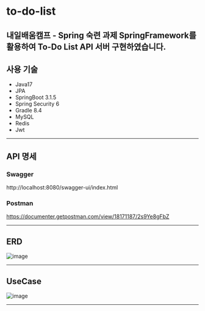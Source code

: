 # to-do-list
내일배움캠프 - Spring 숙련 과제
SpringFramework를 활용하여 To-Do List API 서버 구현하였습니다.
---

## 사용 기술
- Java17
- JPA
- SpringBoot 3.1.5
- Spring Security 6
- Gradle 8.4
- MySQL
- Redis
- Jwt

---

## API 명세

### Swagger
http://localhost:8080/swagger-ui/index.html

### Postman
https://documenter.getpostman.com/view/18171187/2s9Ye8gFbZ

---

## ERD
![image](https://github.com/Kminss/to-do-list/assets/73427028/ab3102eb-7324-4192-adde-d5ac1902e3f3)

---

## UseCase

![image](https://github.com/Kminss/to-do-list/assets/73427028/d7b68c05-c3f0-4d4b-ab15-ebb15ce0773c)

---

